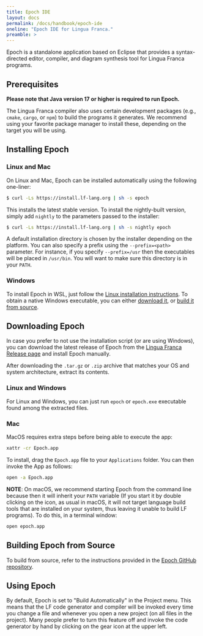 ```yaml
---
title: Epoch IDE
layout: docs
permalink: /docs/handbook/epoch-ide
oneline: "Epoch IDE for Lingua Franca."
preamble: >
---
```


Epoch is a standalone application based on Eclipse that provides a syntax-directed editor, compiler, and diagram synthesis tool for Lingua Franca programs.

## Prerequisites

**Please note that Java version 17 or higher is required to run Epoch.**

The Lingua Franca compiler also uses certain development packages (e.g., `cmake`, `cargo`, or `npm`) to build the programs it generates. We recommend using your favorite package manager to install these, depending on the target you will be using.

## Installing Epoch

### Linux and Mac

On Linux and Mac, Epoch can be installed automatically using the following one-liner:

```sh
$ curl -Ls https://install.lf-lang.org | sh -s epoch
```

This installs the latest stable version.
To install the nightly-built version, simply add `nightly` to the parameters passed to the installer:

```sh
$ curl -Ls https://install.lf-lang.org | sh -s nightly epoch
```

A default installation directory is chosen by the installer depending on the platform. You can also specify a prefix using the `--prefix=<path>` parameter. For instance, if you specify `--prefix=/usr` then the executables will be placed in `/usr/bin`. You will want to make sure this directory is in your `PATH`.

### Windows

To install Epoch in WSL, just follow the [Linux installation instructions](#linux-and-mac). To obtain a native Windows executable, you can either [download it](#downloading-epoch), or [build it from source](#building-epoch-from-source).

## Downloading Epoch

In case you prefer to not use the installation script (or are using Windows), you can download the latest release of Epoch from the [Lingua Franca Release page](https://github.com/lf-lang/lingua-franca/releases/latest) and install Epoch manually.

After downloading the `.tar.gz` or `.zip` archive that matches your OS and system architecture, extract its contents.

### Linux and Windows

For Linux and Windows, you can just run `epoch` or `epoch.exe` executable found among the extracted files.

### Mac

MacOS requires extra steps before being able to execute the app:

```sh
xattr -cr Epoch.app
```

To install, drag the `Epoch.app` file to your `Applications` folder. You can then invoke the App as follows:

```sh
open -a Epoch.app
```

**NOTE**: On macOS, we recommend starting Epoch from the command line because then it will inherit your `PATH` variable (If you start it by double clicking on the icon, as usual in macOS, it will not target language build tools that are installed on your system, thus leaving it unable to build LF programs). To do this, in a terminal window:

```sh
open epoch.app
```

## Building Epoch from Source

To build from source, refer to the instructions provided in the [Epoch GitHub repository](https://github.com/lf-lang/epoch/#building-from-source).

## Using Epoch

By default, Epoch is set to "Build Automatically" in the Project menu. This means that the LF code generator and compiler will be invoked every time you change a file and whenever you open a new project (on all files in the project). Many people prefer to turn this feature off and invoke the code generator by hand by clicking on the gear icon at the upper left.
